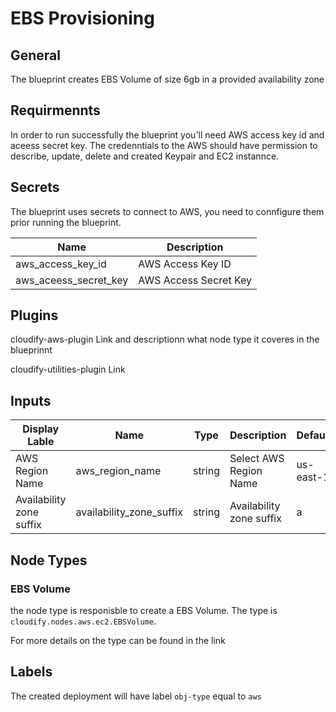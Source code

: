 # EBS Provisioning

## General

The blueprint creates EBS Volume of size 6gb in a provided availability zone

## Requirmennts

In order to run successfully the blueprint you'll need AWS access key id and aceess secret key. The credenntials to the AWS should have permission to describe, update, delete and created Keypair and EC2 instannce.

## Secrets

The blueprint uses secrets to connect to AWS, you need to connfigure them prior running the blueprint.

| Name                  | Description           |
| --------------------- | --------------------- |
| aws_access_key_id     | AWS Access Key ID     |
| aws_aceess_secret_key | AWS Access Secret Key |

## Plugins

cloudify-aws-plugin Link and descriptionn what node type it coveres in the blueprinnt

cloudify-utilities-plugin Link

## Inputs

| Display Lable            | Name                     | Type   | Description              | Default   |
| ------------------------ | ------------------------ | ------ | ------------------------ | --------- |
| AWS Region Name          | aws_region_name          | string | Select AWS Region Name   | us-east-1 |
| Availability zone suffix | availability_zone_suffix | string | Availability zone suffix | a         |


## Node Types

### EBS Volume
the node type is responisble to create a EBS Volume.
The type is `cloudify.nodes.aws.ec2.EBSVolume`. 

For more details on the type can be found in the link

## Labels

The created deployment will have label `obj-type` equal to `aws`